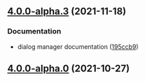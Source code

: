 ## [4.0.0-alpha.3](https://github.com/godot-escoria/escoria-dialog-simple/compare/v0.0.0...v4.0.0-alpha.3) (2021-11-18)


### Documentation

* dialog manager documentation ([195ccb9](https://github.com/godot-escoria/escoria-dialog-simple/commit/195ccb905e9ea8c04a975222442b0e71001f20c0))



## [4.0.0-alpha.0](https://github.com/godot-escoria/escoria-dialog-simple/compare/v0.0.0...v4.0.0-alpha.0) (2021-10-27)

